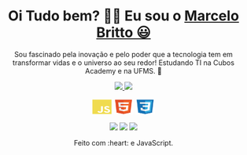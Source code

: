 <div>
  
  <h1 align="center">
    Oi Tudo bem? 👋🏼 Eu sou o 
    <a href="https://www.linkedin.com/in/marcelo-britto/">Marcelo Britto 😃️</a>
  </h1>
  
  <p align="center">
    Sou fascinado pela inovação e pelo poder que a tecnologia tem em transformar vidas e o universo ao seu redor! Estudando TI na Cubos Academy e na UFMS. 🚀
   
  </p>
  
  </div>

<div align="center">
  <a href="https://github.com/jmarcelobc">
    <img height="150em" src="https://github-readme-stats.vercel.app/api?username=jmarcelobc&count_private=true&include_all_commits=true&show_icons=true&theme=dracula&hide_border=false&show_owner=true"/>
    <img height="150em" src="https://github-readme-stats.vercel.app/api/top-langs/?username=jmarcelobc&theme=dracula&hide_border=false&&layout=compact"/>
  </a>
</div>

<div align="center" valign="top"><br>
  <img align="center" alt="Js" height="30" width="40" src="https://raw.githubusercontent.com/devicons/devicon/master/icons/javascript/javascript-plain.svg">
  <img align="center" alt="HTML" height="30" width="40" src="https://raw.githubusercontent.com/devicons/devicon/master/icons/html5/html5-original.svg">
  <img align="center" alt="CSS" height="30" width="40" src="https://raw.githubusercontent.com/devicons/devicon/master/icons/css3/css3-original.svg">
</div><br>

<div align="center">
  <a href="https://www.instagram.com/jmarcelobc/" target="_blank"><img src="https://img.shields.io/badge/-Instagram-%23E4405F?style=for-the-badge&logo=instagram&logoColor=white" target="_blank"></a>
  <a href="https://www.linkedin.com/in/marcelo-britto/" target="_blank"><img src="https://img.shields.io/badge/-LinkedIn-%230077B5?style=for-the-badge&logo=linkedin&logoColor=white" target="_blank"></a> 
  <a href="mailto:jmarcelobc@gmail.com"><img src="https://img.shields.io/badge/-Gmail-%23333?style=for-the-badge&logo=gmail&logoColor=white" target="_blank"></a>
</div>

<div align="center">
  <p>Feito com :heart: e JavaScript.</p>
</div>
